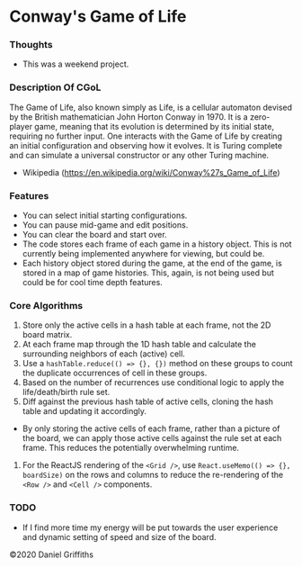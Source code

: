 # Conway's Game of Life

### Thoughts

- This was a weekend project.

### Description Of CGoL

The Game of Life, also known simply as Life, is a cellular automaton devised by the British mathematician John Horton Conway in 1970. It is a zero-player game, meaning that its evolution is determined by its initial state, requiring no further input. One interacts with the Game of Life by creating an initial configuration and observing how it evolves. It is Turing complete and can simulate a universal constructor or any other Turing machine.

- Wikipedia (https://en.wikipedia.org/wiki/Conway%27s_Game_of_Life)

### Features

- You can select initial starting configurations.
- You can pause mid-game and edit positions.
- You can clear the board and start over.
- The code stores each frame of each game in a history object. This is not currently being implemented anywhere for viewing, but could be.
- Each history object stored during the game, at the end of the game, is stored in a map of game histories. This, again, is not being used but could be for cool time depth features.

### Core Algorithms

1. Store only the active cells in a hash table at each frame, not the 2D board matrix.
2. At each frame map through the 1D hash table and calculate the surrounding neighbors of each (active) cell.
3. Use a `hashTable.reduce(() => {}, {})` method on these groups to count the duplicate occurrences of cell in these groups.
4. Based on the number of recurrences use conditional logic to apply the life/death/birth rule set.
5. Diff against the previous hash table of active cells, cloning the hash table and updating it accordingly.

- By only storing the active cells of each frame, rather than a picture of the board, we can apply those active cells against the rule set at each frame. This reduces the potentially overwhelming runtime.

1. For the ReactJS rendering of the `<Grid />`, use `React.useMemo(() => {}, boardSize)` on the rows and columns to reduce the re-rendering of the `<Row />` and `<Cell />` components.

### TODO

- If I find more time my energy will be put towards the user experience and dynamic setting of speed and size of the board.

©2020 Daniel Griffiths
